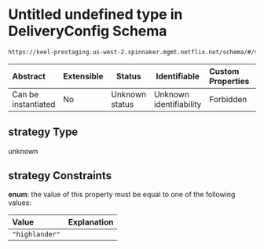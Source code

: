 # Untitled undefined type in DeliveryConfig Schema

```txt
https://keel-prestaging.us-west-2.spinnaker.mgmt.netflix.net/schema/#/$defs/Highlander/properties/strategy
```




| Abstract            | Extensible | Status         | Identifiable            | Custom Properties | Additional Properties | Access Restrictions | Defined In                                                    |
| :------------------ | ---------- | -------------- | ----------------------- | :---------------- | --------------------- | ------------------- | ------------------------------------------------------------- |
| Can be instantiated | No         | Unknown status | Unknown identifiability | Forbidden         | Allowed               | none                | [keel.schema.json\*](keel.schema.json "open original schema") |

## strategy Type

unknown

## strategy Constraints

**enum**: the value of this property must be equal to one of the following values:

| Value          | Explanation |
| :------------- | ----------- |
| `"highlander"` |             |
